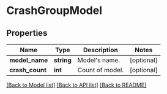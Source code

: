 # CrashGroupModel

## Properties
Name | Type | Description | Notes
------------ | ------------- | ------------- | -------------
**model_name** | **string** | Model&#39;s name. | [optional] 
**crash_count** | **int** | Count of model. | [optional] 

[[Back to Model list]](../README.md#documentation-for-models) [[Back to API list]](../README.md#documentation-for-api-endpoints) [[Back to README]](../README.md)


